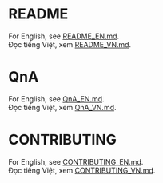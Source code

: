 # README
For English, see [README_EN.md](./docs/README/README_EN.md).  
Đọc tiếng Việt, xem [README_VN.md](./docs/README/README_VN.md).  
# QnA
For English, see [QnA_EN.md](./docs/QnA/QnA_EN.md).  
Đọc tiếng Việt, xem [QnA_VN.md](./docs/QnA/QnA_VN.md). 

# CONTRIBUTING
For English, see [CONTRIBUTING_EN.md](./docs/CONTRIBUTING/CONTRIBUTING_EN.md).  
Đọc tiếng Việt, xem [CONTRIBUTING_VN.md](./docs/CONTRIBUTING/CONTRIBUTING_VN.md).  
